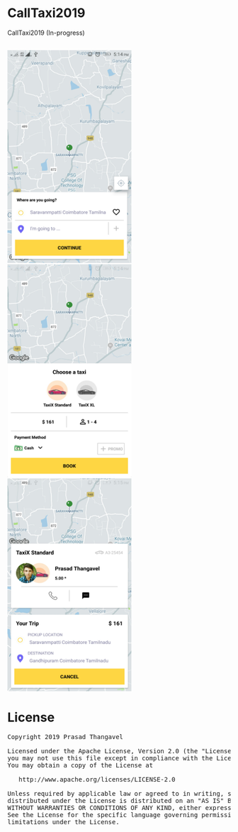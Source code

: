 # CallTaxi2019
CallTaxi2019 (In-progress)


<p float="left">
<br>
<img height="480" width="280" src="https://github.com/prasad091/CallTaxi2019/blob/master/app/src/main/assets/image_1.jpeg"/>
<img height="480" width="280" src="https://github.com/prasad091/CallTaxi2019/blob/master/app/src/main/assets/image_2.jpeg"/>
<img height="480" width="280" src="https://github.com/prasad091/CallTaxi2019/blob/master/app/src/main/assets/image_3.jpeg"/>
<br>
</p>

# License

<pre>
Copyright 2019 Prasad Thangavel

Licensed under the Apache License, Version 2.0 (the "License");
you may not use this file except in compliance with the License.
You may obtain a copy of the License at

   http://www.apache.org/licenses/LICENSE-2.0

Unless required by applicable law or agreed to in writing, software
distributed under the License is distributed on an "AS IS" BASIS,
WITHOUT WARRANTIES OR CONDITIONS OF ANY KIND, either express or implied.
See the License for the specific language governing permissions and
limitations under the License.
</pre>
